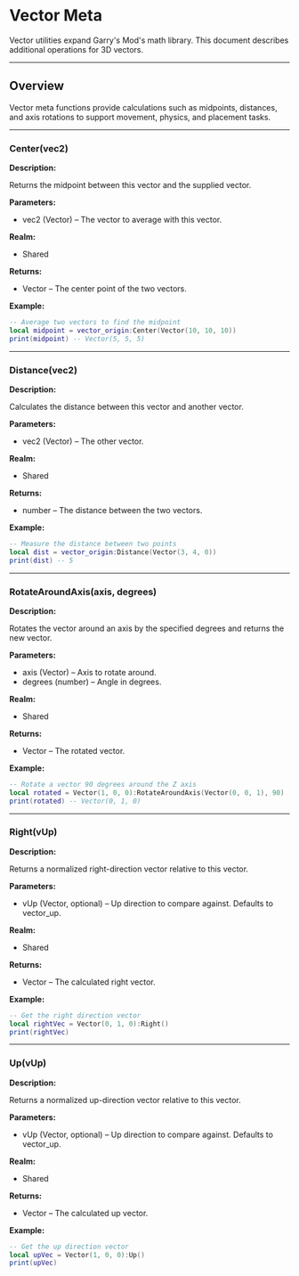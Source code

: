 # Vector Meta

Vector utilities expand Garry's Mod's math library. This document describes additional operations for 3D vectors.

---

## Overview

Vector meta functions provide calculations such as midpoints, distances, and axis rotations to support movement, physics, and placement tasks.

---

### Center(vec2)

**Description:**

Returns the midpoint between this vector and the supplied vector.

**Parameters:**

* vec2 (Vector) – The vector to average with this vector.

**Realm:**

* Shared

**Returns:**

* Vector – The center point of the two vectors.

**Example:**

```lua
-- Average two vectors to find the midpoint
local midpoint = vector_origin:Center(Vector(10, 10, 10))
print(midpoint) -- Vector(5, 5, 5)
```
---

### Distance(vec2)

**Description:**

Calculates the distance between this vector and another vector.

**Parameters:**

* vec2 (Vector) – The other vector.

**Realm:**

* Shared

**Returns:**

* number – The distance between the two vectors.

**Example:**

```lua
-- Measure the distance between two points
local dist = vector_origin:Distance(Vector(3, 4, 0))
print(dist) -- 5
```
---

### RotateAroundAxis(axis, degrees)

**Description:**

Rotates the vector around an axis by the specified degrees and returns the new vector.

**Parameters:**

* axis (Vector) – Axis to rotate around.
* degrees (number) – Angle in degrees.

**Realm:**

* Shared

**Returns:**

* Vector – The rotated vector.

**Example:**

```lua
-- Rotate a vector 90 degrees around the Z axis
local rotated = Vector(1, 0, 0):RotateAroundAxis(Vector(0, 0, 1), 90)
print(rotated) -- Vector(0, 1, 0)
```
---

### Right(vUp)

**Description:**

Returns a normalized right-direction vector relative to this vector.

**Parameters:**

* vUp (Vector, optional) – Up direction to compare against. Defaults to vector_up.

**Realm:**

* Shared

**Returns:**

* Vector – The calculated right vector.

**Example:**

```lua
-- Get the right direction vector
local rightVec = Vector(0, 1, 0):Right()
print(rightVec)
```
---

### Up(vUp)

**Description:**

Returns a normalized up-direction vector relative to this vector.

**Parameters:**

* vUp (Vector, optional) – Up direction to compare against. Defaults to vector_up.

**Realm:**

* Shared

**Returns:**

* Vector – The calculated up vector.

**Example:**

```lua
-- Get the up direction vector
local upVec = Vector(1, 0, 0):Up()
print(upVec)
```
